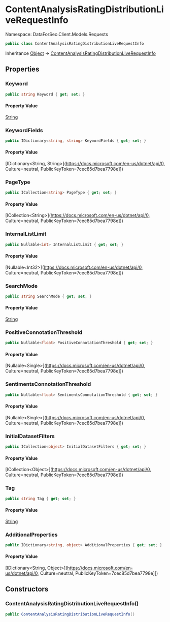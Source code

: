 # ContentAnalysisRatingDistributionLiveRequestInfo

Namespace: DataForSeo.Client.Models.Requests

```csharp
public class ContentAnalysisRatingDistributionLiveRequestInfo
```

Inheritance [Object](https://docs.microsoft.com/en-us/dotnet/api/Object) → [ContentAnalysisRatingDistributionLiveRequestInfo](./ContentAnalysisRatingDistributionLiveRequestInfo.md)

## Properties

### **Keyword**

```csharp
public string Keyword { get; set; }
```

#### Property Value

[String](https://docs.microsoft.com/en-us/dotnet/api/String)<br>

### **KeywordFields**

```csharp
public IDictionary<string, string> KeywordFields { get; set; }
```

#### Property Value

[IDictionary&lt;String, String&gt;](https://docs.microsoft.com/en-us/dotnet/api/0, Culture=neutral, PublicKeyToken=7cec85d7bea7798e]])<br>

### **PageType**

```csharp
public ICollection<string> PageType { get; set; }
```

#### Property Value

[ICollection&lt;String&gt;](https://docs.microsoft.com/en-us/dotnet/api/0, Culture=neutral, PublicKeyToken=7cec85d7bea7798e]])<br>

### **InternalListLimit**

```csharp
public Nullable<int> InternalListLimit { get; set; }
```

#### Property Value

[Nullable&lt;Int32&gt;](https://docs.microsoft.com/en-us/dotnet/api/0, Culture=neutral, PublicKeyToken=7cec85d7bea7798e]])<br>

### **SearchMode**

```csharp
public string SearchMode { get; set; }
```

#### Property Value

[String](https://docs.microsoft.com/en-us/dotnet/api/String)<br>

### **PositiveConnotationThreshold**

```csharp
public Nullable<float> PositiveConnotationThreshold { get; set; }
```

#### Property Value

[Nullable&lt;Single&gt;](https://docs.microsoft.com/en-us/dotnet/api/0, Culture=neutral, PublicKeyToken=7cec85d7bea7798e]])<br>

### **SentimentsConnotationThreshold**

```csharp
public Nullable<float> SentimentsConnotationThreshold { get; set; }
```

#### Property Value

[Nullable&lt;Single&gt;](https://docs.microsoft.com/en-us/dotnet/api/0, Culture=neutral, PublicKeyToken=7cec85d7bea7798e]])<br>

### **InitialDatasetFilters**

```csharp
public ICollection<object> InitialDatasetFilters { get; set; }
```

#### Property Value

[ICollection&lt;Object&gt;](https://docs.microsoft.com/en-us/dotnet/api/0, Culture=neutral, PublicKeyToken=7cec85d7bea7798e]])<br>

### **Tag**

```csharp
public string Tag { get; set; }
```

#### Property Value

[String](https://docs.microsoft.com/en-us/dotnet/api/String)<br>

### **AdditionalProperties**

```csharp
public IDictionary<string, object> AdditionalProperties { get; set; }
```

#### Property Value

[IDictionary&lt;String, Object&gt;](https://docs.microsoft.com/en-us/dotnet/api/0, Culture=neutral, PublicKeyToken=7cec85d7bea7798e]])<br>

## Constructors

### **ContentAnalysisRatingDistributionLiveRequestInfo()**

```csharp
public ContentAnalysisRatingDistributionLiveRequestInfo()
```
